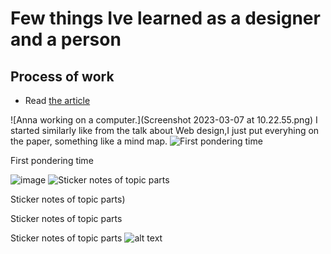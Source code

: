 # Few things Ive learned as a designer and a person
## Process of work 

- Read [the article](…) <!-- index.md -->

<!-- Treat this as the case study to your article/talk/presentation. Document, discuss, and show your process (mind maps, chunking, draft and revised content, links to resources, etc.) -->
<!-- Preparing a conference talk: https://adactio.com/journal/14363 -->
<!-- A refresher about case studies: https://thegymnasium.com/courses/take5/taking-your-portfolio-case-studies-to-the-next-level -->

![Anna working on a computer.](Screenshot 2023-03-07 at 10.22.55.png)
I started similarly like from the talk about Web design,I just put everyhing on the paper, something like a mind map. 
![First pondering time](https://s3-us-west-2.amazonaws.com/secure.notion-static.com/18932e02-81ac-406e-88ba-ea9d65accb4d/IMG_5495.heic)

First pondering time

![image](https://user-images.githubusercontent.com/116082661/225023187-ce120fea-d18a-4f6a-b95b-b555148357c6.png)
![Sticker notes of topic parts]()

Sticker notes of topic parts)



Sticker notes of topic parts

Sticker notes of topic parts
![alt text](image.jpg)
